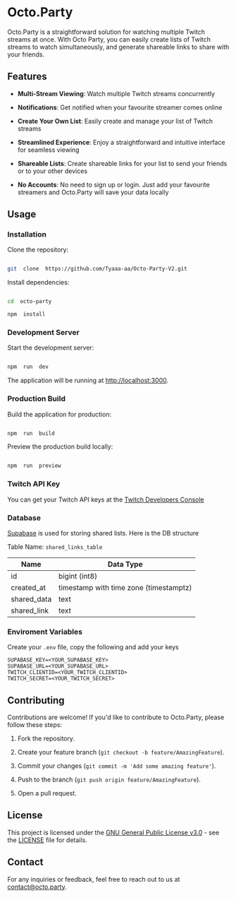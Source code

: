 #  Octo.Party



Octo.Party is a straightforward solution for watching multiple Twitch streams at once. With Octo Party, you can easily create lists of Twitch streams to watch simultaneously, and generate shareable links to share with your friends.



##  Features



-  **Multi-Stream Viewing**: Watch multiple Twitch streams concurrently

-  **Notifications**: Get notified when your favourite streamer comes online

-  **Create Your Own List**: Easily create and manage your list of Twitch streams

-  **Streamlined Experience**: Enjoy a straightforward and intuitive interface for seamless viewing

-  **Shareable Lists**: Create shareable links for your list to send your friends or to your other devices

-  **No Accounts**: No need to sign up or login. Just add your favourite streamers and Octo.Party will save your data locally



##  Usage



###  Installation



Clone the repository:



```bash

git  clone  https://github.com/Tyaaa-aa/Octo-Party-V2.git

```



Install dependencies:



```bash

cd  octo-party

npm  install

```



###  Development Server



Start the development server:



```bash

npm  run  dev

```



The application will be running at [http://localhost:3000](http://localhost:3000).



###  Production Build



Build the application for production:



```bash

npm  run  build

```



Preview the production build locally:



```bash

npm  run  preview

```


###  Twitch API Key
You can get your Twitch API keys at the [Twitch Developers Console](https://dev.twitch.tv/console) 


###  Database



[Supabase](https://supabase.com/docs) is used for storing shared lists. Here is the DB structure 

Table Name: `shared_links_table`

| Name         | Data Type              |
|--------------|------------------------|
| id           | bigint (int8)          |
| created_at   | timestamp with time zone (timestamptz) |
| shared_data  | text                   |
| shared_link  | text                   |



###  Enviroment Variables
Create your `.env` file, copy the following and add your keys

```
SUPABASE_KEY=<YOUR_SUPABASE_KEY>
SUPABASE_URL=<YOUR_SUPABASE_URL>
TWITCH_CLIENTID=<YOUR_TWITCH_CLIENTID>
TWITCH_SECRET=<YOUR_TWITCH_SECRET>
```

##  Contributing



Contributions are welcome! If you'd like to contribute to Octo.Party, please follow these steps:



1.  Fork the repository.

2.  Create your feature branch (`git checkout -b feature/AmazingFeature`).

3.  Commit your changes (`git commit -m 'Add some amazing feature'`).

4.  Push to the branch (`git push origin feature/AmazingFeature`).

5.  Open a pull request.



##  License



This project is licensed under the [GNU General Public License v3.0](https://www.gnu.org/licenses/gpl-3.0.txt) - see the [LICENSE](LICENSE) file for details.



##  Contact



For any inquiries or feedback, feel free to reach out to us at [contact@octo.party](mailto:contact@octo.party).
